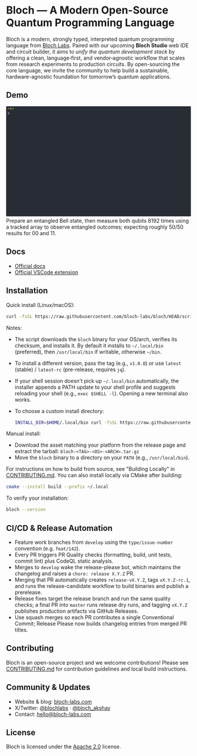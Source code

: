 # Bloch — A Modern Open-Source Quantum Programming Language

Bloch is a modern, strongly typed, interpreted quantum programming language from [Bloch Labs](https://bloch-labs.com). Paired with our upcoming **Bloch Studio** web IDE and circuit builder, it aims to *unify the quantum development stack* by offering a clean, language‑first, and vendor‑agnostic workflow that scales from research experiments to production circuits. By open-sourcing the core language, we invite the community to help build a sustainable, hardware-agnostic foundation for tomorrow’s quantum applications.

## Demo
![Demo](demo/demo.svg)
Prepare an entangled Bell state, then measure both qubits 8192 times using a tracked array to observe entangled outcomes; expecting roughly 50/50 results for 00 and 11.

## Docs
- [Official docs](https://docs.bloch-labs.com/bloch/overview)
- [Official VSCode extension](https://github.com/bloch-labs/bloch-vscode)

## Installation

Quick install (Linux/macOS):

```bash
curl -fsSL https://raw.githubusercontent.com/bloch-labs/bloch/HEAD/scripts/install.sh | bash -s -- latest
```

Notes:
- The script downloads the `bloch` binary for your OS/arch, verifies its checksum, and installs it. By default it installs to `~/.local/bin` (preferred), then `/usr/local/bin` if writable, otherwise `~/bin`.
- To install a different version, pass the tag (e.g., `v1.0.0`) or use `latest` (stable) / `latest-rc` (pre-release, requires `jq`).
- If your shell session doesn't pick up `~/.local/bin` automatically, the installer appends a PATH update to your shell profile and suggests reloading your shell (e.g., `exec $SHELL -l`). Opening a new terminal also works.
- To choose a custom install directory:

  ```bash
  INSTALL_DIR=$HOME/.local/bin curl -fsSL https://raw.githubusercontent.com/bloch-labs/bloch/HEAD/scripts/install.sh | bash -s -- latest
  ```

Manual install:
- Download the asset matching your platform from the release page and extract the tarball: `bloch-<TAG>-<OS>-<ARCH>.tar.gz`
- Move the `bloch` binary to a directory on your `PATH` (e.g., `/usr/local/bin`).

For instructions on how to build from source, see "Building Locally" in [CONTRIBUTING.md](CONTRIBUTING.md). You can also install locally via CMake after building:

```bash
cmake --install build --prefix ~/.local
```

To verify your installation:

```bash
bloch --version
```

## CI/CD & Release Automation
- Feature work branches from `develop` using the `type/issue-number` convention (e.g. `feat/142`).
- Every PR triggers PR Quality checks (formatting, build, unit tests, commit lint) plus CodeQL static analysis.
- Merges to `develop` wake the release-please bot, which maintains the changelog and raises a `chore: release X.Y.Z` PR.
- Merging that PR automatically creates `release-vX.Y.Z`, tags `vX.Y.Z-rc.1`, and runs the release-candidate workflow to build binaries and publish a prerelease.
- Release fixes target the release branch and run the same quality checks; a final PR into `master` runs release dry runs, and tagging `vX.Y.Z` publishes production artifacts via GitHub Releases.
- Use squash merges so each PR contributes a single Conventional Commit; Release Please now builds changelog entries from merged PR titles.

## Contributing
Bloch is an open-source project and we welcome contributions! Please see [CONTRIBUTING.md](CONTRIBUTING.md) for contribution guidelines and local build instructions.

## Community & Updates

- Website & blog: [bloch-labs.com](https://bloch-labs.com)
- X/Twitter: [@blochlabs](https://x.com/blochlabs) · [@bloch_akshay](https://x.com/bloch_akshay)
- Contact: [hello@bloch-labs.com](mailto:hello@bloch-labs.com)

## License
Bloch is licensed under the [Apache 2.0](https://www.apache.org/licenses/LICENSE-2.0) license.
